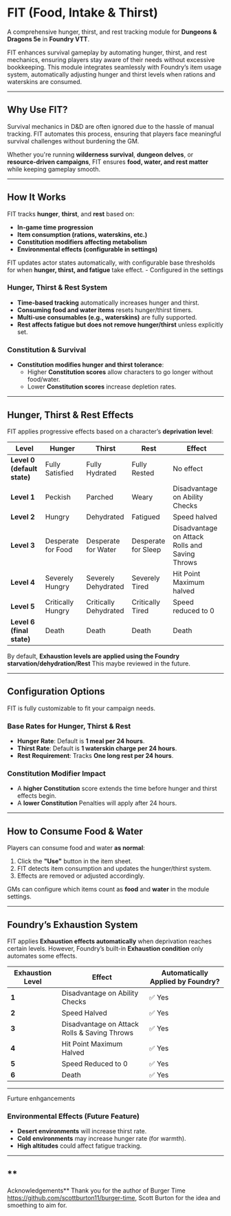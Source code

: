 # FIT (Food, Intake & Thirst)

A comprehensive hunger, thirst, and rest tracking module for **Dungeons & Dragons 5e** in **Foundry VTT**.

FIT enhances survival gameplay by automating hunger, thirst, and rest mechanics, ensuring players stay aware of their needs without excessive bookkeeping. This module integrates seamlessly with Foundry’s item usage system, automatically adjusting hunger and thirst levels when rations and waterskins are consumed.

---

## **Why Use FIT?**
Survival mechanics in D&D are often ignored due to the hassle of manual tracking. FIT automates this process, ensuring that players face meaningful survival challenges without burdening the GM.

Whether you're running **wilderness survival**, **dungeon delves**, or **resource-driven campaigns**, FIT ensures **food, water, and rest matter** while keeping gameplay smooth.

---

## **How It Works**
FIT tracks **hunger**, **thirst**, and **rest** based on:
- **In-game time progression**
- **Item consumption (rations, waterskins, etc.)**
- **Constitution modifiers affecting metabolism**
- **Environmental effects (configurable in settings)**

FIT updates actor states automatically, with configurable base thresholds for when **hunger, thirst, and fatigue** take effect. - Configured in the settings

### **Hunger, Thirst & Rest System**
- **Time-based tracking** automatically increases hunger and thirst.
- **Consuming food and water items** resets hunger/thirst timers.
- **Multi-use consumables (e.g., waterskins)** are fully supported.
- **Rest affects fatigue but does not remove hunger/thirst** unless explicitly set.

### **Constitution & Survival**
- **Constitution modifies hunger and thirst tolerance**:
  - Higher **Constitution scores** allow characters to go longer without food/water.
  - Lower **Constitution scores** increase depletion rates.

---

## **Hunger, Thirst & Rest Effects**
FIT applies progressive effects based on a character’s **deprivation level**:

| **Level** | **Hunger**               | **Thirst**               | **Rest**                | **Effect** |
|-----------|--------------------------|--------------------------|-------------------------|------------|
| **Level 0 (default state)** | Fully Satisfied | Fully Hydrated | Fully Rested | No effect |
| **Level 1** | Peckish | Parched | Weary | Disadvantage on Ability Checks |
| **Level 2** | Hungry | Dehydrated | Fatigued | Speed halved |
| **Level 3** | Desperate for Food | Desperate for Water | Desperate for Sleep | Disadvantage on Attack Rolls and Saving Throws |
| **Level 4** | Severely Hungry | Severely Dehydrated | Severely Tired | Hit Point Maximum halved |
| **Level 5** | Critically Hungry | Critically Dehydrated | Critically Tired | Speed reduced to 0 |
| **Level 6 (final state)** | Death | Death | Death | Death |

By default, **Exhaustion levels are applied using the Foundry starvation/dehydration/Rest** This maybe reviewed in the future.

---

## **Configuration Options**
FIT is fully customizable to fit your campaign needs.

### **Base Rates for Hunger, Thirst & Rest**
- **Hunger Rate**: Default is **1 meal per 24 hours**.
- **Thirst Rate**: Default is **1 waterskin charge per 24 hours**.
- **Rest Requirement**: Tracks **One long rest per 24 hours**.

### **Constitution Modifier Impact**
- A **higher Constitution** score extends the time before hunger and thirst effects begin.
- A **lower Constitution** Penalties will apply after 24 hours.

---

## **How to Consume Food & Water**
Players can consume food and water **as normal**:
1. Click the **"Use"** button in the item sheet.
2. FIT detects item consumption and updates the hunger/thirst system.
3. Effects are removed or adjusted accordingly.

GMs can configure which items count as **food** and **water** in the module settings.

---

## **Foundry’s Exhaustion System**
FIT applies **Exhaustion effects automatically** when deprivation reaches certain levels. However, Foundry’s built-in **Exhaustion condition** only automates some effects.

| **Exhaustion Level** | **Effect** | **Automatically Applied by Foundry?** |
|----------------------|-----------|--------------------------------------|
| **1** | Disadvantage on Ability Checks | ✅ Yes |
| **2** | Speed Halved | ✅ Yes |
| **3** | Disadvantage on Attack Rolls & Saving Throws | ✅ Yes |
| **4** | Hit Point Maximum Halved | ✅ Yes |
| **5** | Speed Reduced to 0 |  ✅ Yes |
| **6** | Death |  ✅ Yes |

---
Furture enhgancements
### **Environmental Effects (Future Feature)**
- **Desert environments** will increase thirst rate.
- **Cold environments** may increase hunger rate (for warmth).
- **High altitudes** could affect fatigue tracking.

---
## **
Acknowledgements**
Thank you for the author of Burger Time https://github.com/scottburton11/burger-time, Scott Burton for the idea and smoething to aim for.

